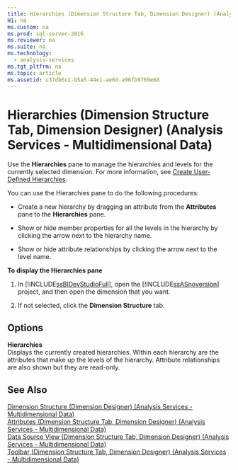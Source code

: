 ```yaml
---
title: Hierarchies (Dimension Structure Tab, Dimension Designer) (Analysis Services - Multidimensional Data)
H1: na
ms.custom: na
ms.prod: sql-server-2016
ms.reviewer: na
ms.suite: na
ms.technology: 
  - analysis-services
ms.tgt_pltfrm: na
ms.topic: article
ms.assetid: c37db6c1-b5a5-44e1-ae6d-a96fb9769e68
---
```

# Hierarchies (Dimension Structure Tab, Dimension Designer) (Analysis Services - Multidimensional Data)
  Use the **Hierarchies** pane to manage the hierarchies and levels for the currently selected dimension. For more information, see [Create User-Defined Hierarchies](../../Topics/TopicNameNotContainA/Create-User-Defined-Hierarchies.md).  
  
 You can use the Hierarchies pane to do the following procedures:  
  
-   Create a new hierarchy by dragging an attribute from the **Attributes** pane to the **Hierarchies** pane.  
  
-   Show or hide member properties for all the levels in the hierarchy by clicking the arrow next to the hierarchy name.  
  
-   Show or hide attribute relationships by clicking the arrow next to the level name.  
  
 **To display the Hierarchies pane**  
  
1.  In [!INCLUDE[ssBIDevStudioFull](../../Topics/TopicNameContainA/includes/ssBIDevStudioFull_md.md)], open the [!INCLUDE[ssASnoversion](../../Topics/TopicNameContainA/includes/ssASnoversion_md.md)] project, and then open the dimension that you want.  
  
2.  If not selected, click the **Dimension Structure** tab.  
  
## Options  
 **Hierarchies**  
 Displays the currently created hierarchies. Within each hierarchy are the attributes that make up the levels of the hierarchy. Attribute relationships are also shown but they are read-only.  
  
## See Also  
 [Dimension Structure &#40;Dimension Designer&#41; &#40;Analysis Services - Multidimensional Data&#41;](../../Topics/TopicNameNotContainA/Dimension-Structure--Dimension-Designer---Analysis-Services---Multidimensional-Data-.md)   
 [Attributes &#40;Dimension Structure Tab, Dimension Designer&#41; &#40;Analysis Services - Multidimensional Data&#41;](../../Topics/TopicNameNotContainA/Attributes--Dimension-Structure-Tab--Dimension-Designer---Analysis-Services---Multidimensional-Data-.md)   
 [Data Source View &#40;Dimension Structure Tab, Dimension Designer&#41; &#40;Analysis Services - Multidimensional Data&#41;](../../Topics/TopicNameNotContainA/Data-Source-View--Dimension-Structure-Tab--Dimension-Designer---Analysis-Services---Multidimensional-Data-.md)   
 [Toolbar &#40;Dimension Structure Tab, Dimension Designer&#41; &#40;Analysis Services - Multidimensional Data&#41;](../../Topics/TopicNameNotContainA/Toolbar--Dimension-Structure-Tab--Dimension-Designer---Analysis-Services---Multidimensional-Data-.md)  
  
  
